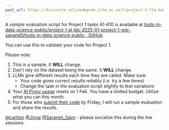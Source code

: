 ```yaml
---
post_url: https://discourse.onlinedegree.iitm.ac.in/t/project-1-llm-based-automation-agent-discussion-thread-tds-jan-2025/164277/21
---
```

A *sample* evaluation script for Project 1 tasks A1-A10 is available at [tools-in-data-science-public/project-1 at tds-2025-01-project-1-wip · sanand0/tools-in-data-science-public · GitHub](https://github.com/sanand0/tools-in-data-science-public/tree/tds-2025-01-project-1-wip/project-1)

You can use this to validate your code for Project 1.

Please note:

1. This is a sample. It **WILL** change.
2. Don’t rely on the dataset being the same. It **WILL** change.
3. LLMs give different results each time they are called. Make sure:
   * Your code gives correct results *reliably* (i.e. try a few times)
   * Change the task in the evaluation script slightly to test variations
4. Your [AI Proxy usage](https://aiproxy.sanand.workers.dev/) resets on 1 Feb. You have a limited budget. Utilize what you can this month.
5. For those who [submit their code](https://docs.google.com/forms/d/e/1FAIpQLSdOaljgV-INdbKrPotV9OMUKV01QVaFEfcnr5dAxBZqM4x37g/viewform?usp=dialog) by Friday, I will run a sample evaluation and share the results.

[@carlton](/u/carlton) [@Jivraj](/u/jivraj) [@Saransh\_Saini](/u/saransh_saini) - please socialize this during the live sessions.